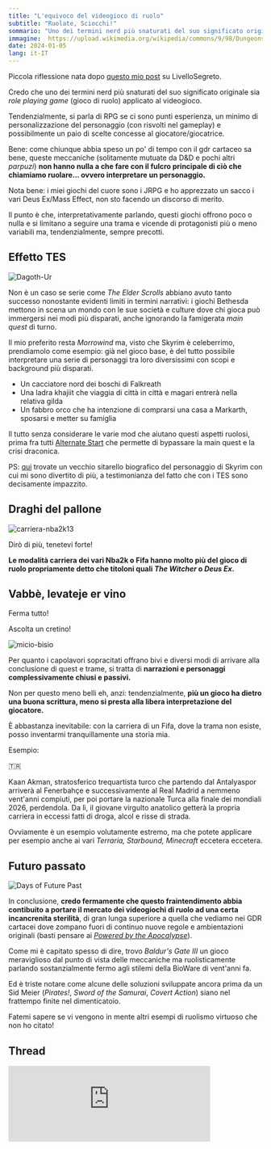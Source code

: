 ```yaml
---
title: "L'equivoco del videogioco di ruolo"
subtitle: "Ruolate, Sciocchi!"
sommario: "Uno dei termini nerd più snaturati del suo significato originale: role playing game (gioco di ruolo) applicato al videogioco."
immagine:  https://upload.wikimedia.org/wikipedia/commons/9/98/Dungeons_%26_Dragons_Dice.jpg
date: 2024-01-05
lang: it-IT
---
```


Piccola riflessione nata dopo [questo mio post](https://livellosegreto.it/@xabacadabra/111698551127951007) su LivelloSegreto.

Credo che uno dei termini nerd più snaturati del suo significato originale sia _role playing game_ (gioco di ruolo) applicato al videogioco. 

Tendenzialmente, si parla di RPG se ci sono punti esperienza, un minimo di personalizzazione del personaggio (con risvolti nel gameplay) e possibilmente un paio di scelte concesse al giocatore/giocatrice. 

Bene: come chiunque abbia speso un po' di tempo con il gdr cartaceo sa bene, queste meccaniche (solitamente mutuate da D&D e pochi altri _parpuzi_) **non hanno nulla a che fare con il fulcro principale di ciò che chiamiamo ruolare... ovvero interpretare un personaggio.**

Nota bene: i miei giochi del cuore sono i JRPG e ho apprezzato un sacco i vari Deus Ex/Mass Effect, non sto facendo un discorso di merito.

Il punto è che, interpretativamente parlando, questi giochi offrono poco o nulla e si limitano a seguire una trama e vicende di protagonisti più o meno variabili ma, tendenzialmente, sempre precotti.

## Effetto TES

![Dagoth-Ur](https://images.uesp.net/c/ca/MW-creature-Dagoth_Ur.jpg)

Non è un caso se serie come _The Elder Scrolls_ abbiano avuto tanto successo nonostante evidenti limiti in termini narrativi: i giochi Bethesda mettono in scena un mondo con le sue società e culture dove chi gioca può immergersi nei modi più disparati, anche ignorando la famigerata _main quest_ di turno.

Il mio preferito resta _Morrowind_ ma, visto che Skyrim è celeberrimo, prendiamolo come esempio: già nel gioco base, è del tutto possibile interpretare una serie di personaggi tra loro diversissimi con scopi e background più disparati.

- Un cacciatore nord dei boschi di Falkreath
- Una ladra khajiit che viaggia di città in città e magari entrerà nella relativa gilda
- Un fabbro orco che ha intenzione di comprarsi una casa a Markarth, sposarsi e metter su famiglia

Il tutto senza considerare le varie mod che aiutano questi aspetti ruolosi, prima fra tutti [Alternate Start](https://www.nexusmods.com/skyrimspecialedition/mods/272) che permette di bypassare la main quest e la crisi draconica.

PS: [qui](https://xabacadabra.github.io/velnias/) trovate un vecchio sitarello biografico del personaggio di Skyrim con cui mi sono divertito di più, a testimonianza del fatto che con i TES sono decisamente impazzito.

## Draghi del pallone

![carriera-nba2k13](https://upload.wikimedia.org/wikipedia/en/3/3d/NBA2K13MyCareerModePlayerCreationScreen.jpg)

Dirò di più, tenetevi forte!

**Le modalità carriera dei vari Nba2k o Fifa hanno molto più del gioco di ruolo propriamente detto che titoloni quali _The Witcher_ o _Deus Ex_.**

## Vabbè, levateje er vino

Ferma tutto! 

Ascolta un cretino!

![micio-bisio](https://i.makeagif.com/media/9-04-2015/INNj22.gif)

Per quanto i capolavori sopracitati offrano bivi e diversi modi di arrivare alla conclusione di quest e trame, si tratta di **narrazioni e personaggi complessivamente chiusi e passivi.** 

Non per questo meno belli eh, anzi: tendenzialmente, **più un gioco ha dietro una buona scrittura, meno si presta alla libera interpretazione del giocatore.**

È abbastanza inevitabile: con la carriera di un Fifa, dove la trama non esiste, posso inventarmi tranquillamente una storia mia.

Esempio: 

🇹🇷

Kaan Akman, stratosferico trequartista turco che partendo dal Antalyaspor arriverà al Fenerbahçe e successivamente al Real Madrid a nemmeno vent'anni compiuti, per poi portare la nazionale Turca alla finale dei mondiali 2026, perdendola. Da lì, il giovane virgulto anatolico getterà la propria carriera in eccessi fatti di droga, alcol e risse di strada.

Ovviamente è un esempio volutamente estremo, ma che potete applicare per esempio anche ai vari _Terraria, Starbound, Minecraft_ eccetera eccetera.

## Futuro passato

![Days of Future Past](https://upload.wikimedia.org/wikipedia/en/2/2a/X-Men_v1_141.jpg)

In conclusione, **credo fermamente che questo fraintendimento abbia contibuito a portare il mercato dei videogiochi di ruolo ad una certa incancrenita sterilità**, di gran lunga superiore a quella che vediamo nei GDR cartacei dove zompano fuori di continuo nuove regole e ambientazioni originali (basti pensare ai [_Powered by the Apocalypse_](https://en.wikipedia.org/wiki/Powered_by_the_Apocalypse)).

Come mi è capitato spesso di dire, trovo _Baldur's Gate III_ un gioco meraviglioso dal punto di vista delle meccaniche ma ruolisticamente parlando sostanzialmente fermo agli stilemi della BioWare di vent'anni fa. 

Ed è triste notare come alcune delle soluzioni sviluppate ancora prima da un Sid Meier (_Pirates!_, _Sword of the Samurai_, _Covert Action_) siano nel frattempo finite nel dimenticatoio.

Fatemi sapere se vi vengono in mente altri esempi di ruolismo virtuoso che non ho citato!

## Thread

<iframe src="https://livellosegreto.it/@xabacadabra/111702618634423537/embed" class="mastodon-embed" style="max-width: 100%; border: 0" width="400" allowfullscreen="allowfullscreen"></iframe><script src="https://livellosegreto.it/embed.js" async="async"></script>